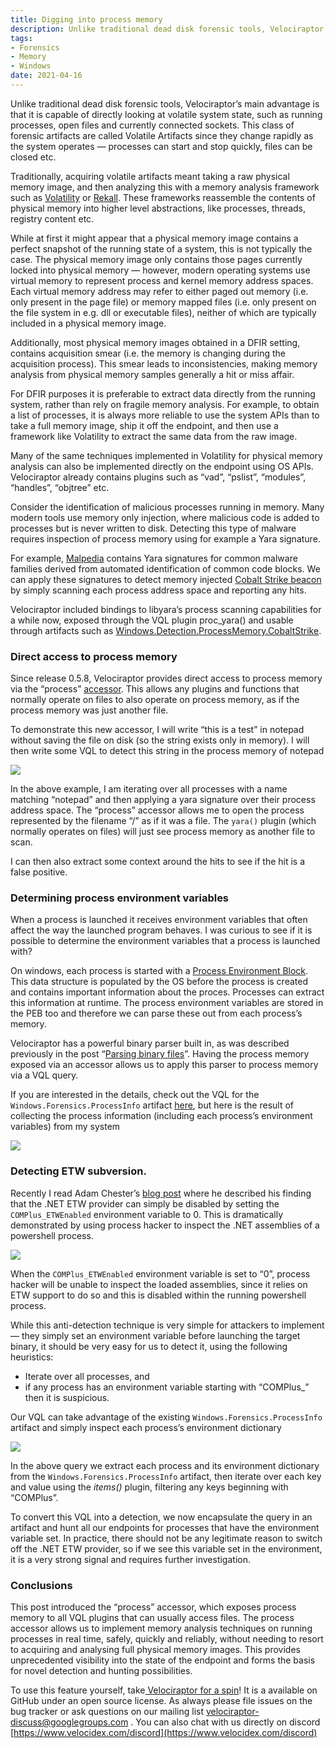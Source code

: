 ```yaml
---
title: Digging into process memory
description: Unlike traditional dead disk forensic tools, Velociraptor’s main advantage is that it is capable of directly looking at volatile system state, such as running processes, open files and currently connected sockets. This class of forensic artifacts are called Volatile Artifacts since they change rapidly as the system operates. Learn how Velociraptor collects volatile system state.
tags:
- Forensics
- Memory
- Windows
date: 2021-04-16
---
```


Unlike traditional dead disk forensic tools, Velociraptor’s main advantage is that it is capable of directly looking at volatile system state, such as running processes, open files and currently connected sockets. This class of forensic artifacts are called Volatile Artifacts since they change rapidly as the system operates — processes can start and stop quickly, files can be closed etc.

Traditionally, acquiring volatile artifacts meant taking a raw physical memory image, and then analyzing this with a memory analysis framework such as [Volatility](https://github.com/volatilityfoundation/volatility) or [Rekall](https://github.com/google/rekall). These frameworks reassemble the contents of physical memory into higher level abstractions, like processes, threads, registry content etc.

While at first it might appear that a physical memory image contains a perfect snapshot of the running state of a system, this is not typically the case. The physical memory image only contains those pages currently locked into physical memory — however, modern operating systems use virtual memory to represent process and kernel memory address spaces. Each virtual memory address may refer to either paged out memory (i.e. only present in the page file) or memory mapped files (i.e. only present on the file system in e.g. dll or executable files), neither of which are typically included in a physical memory image.

Additionally, most physical memory images obtained in a DFIR setting, contains acquisition smear (i.e. the memory is changing during the acquisition process). This smear leads to inconsistencies, making memory analysis from physical memory samples generally a hit or miss affair.

For DFIR purposes it is preferable to extract data directly from the running system, rather than rely on fragile memory analysis. For example, to obtain a list of processes, it is always more reliable to use the system APIs than to take a full memory image, ship it off the endpoint, and then use a framework like Volatility to extract the same data from the raw image.

Many of the same techniques implemented in Volatility for physical memory analysis can also be implemented directly on the endpoint using OS APIs. Velociraptor already contains plugins such as “vad”, “pslist”, “modules”, “handles”, “objtree” etc.

Consider the identification of malicious processes running in memory. Many modern tools use memory only injection, where malicious code is added to processes but is never written to disk. Detecting this type of malware requires inspection of process memory using for example a Yara signature.

For example, [Malpedia](https://malpedia.caad.fkie.fraunhofer.de/) contains Yara signatures for common malware families derived from automated identification of common code blocks. We can apply these signatures to detect memory injected [Cobalt Strike beacon](https://malpedia.caad.fkie.fraunhofer.de/details/win.cobalt_strike) by simply scanning each process address space and reporting any hits.

Velociraptor included bindings to libyara’s process scanning capabilities for a while now, exposed through the VQL plugin proc_yara() and usable through artifacts such as [Windows.Detection.ProcessMemory.CobaltStrike](https://github.com/Velocidex/velociraptor/blob/master/artifacts/definitions/Windows/Detection/ProcessMemory/CobaltStrike.yaml).

### Direct access to process memory

Since release 0.5.8, Velociraptor provides direct access to process memory via the “process” [accessor](https://www.velocidex.com/docs/user-interface/investigating_clients/virtual_filesystem/#filesystem-accessors). This allows any plugins and functions that normally operate on files to also operate on process memory, as if the process memory was just another file.

To demonstrate this new accessor, I will write “this is a test” in notepad without saving the file on disk (so the string exists only in memory). I will then write some VQL to detect this string in the process memory of notepad

![](../../img/1jhU1ZpOf3ArKtHQsES5UpA.png)

In the above example, I am iterating over all processes with a name matching “notepad” and then applying a yara signature over their process address space. The “process” accessor allows me to open the process represented by the filename “/<pid>” as if it was a file. The `yara()` plugin (which normally operates on files) will just see process memory as another file to scan.

I can then also extract some context around the hits to see if the hit is a false positive.

### Determining process environment variables

When a process is launched it receives environment variables that often affect the way the launched program behaves. I was curious to see if it is possible to determine the environment variables that a process is launched with?

On windows, each process is started with a [Process Environment Block](https://docs.microsoft.com/en-us/windows/win32/api/winternl/ns-winternl-peb). This data structure is populated by the OS before the process is created and contains important information about the proces. Processes can extract this information at runtime. The process environment variables are stored in the PEB too and therefore we can parse these out from each process’s memory.

Velociraptor has a powerful binary parser built in, as was described previously in the post “[Parsing binary files](https://velociraptor.velocidex.com/parsing-binary-files-d31114a41f14)”. Having the process memory exposed via an accessor allows us to apply this parser to process memory via a VQL query.

If you are interested in the details, check out the VQL for the `Windows.Forensics.ProcessInfo` artifact [here](https://github.com/Velocidex/velociraptor/blob/master/artifacts/definitions/Windows/Forensics/ProcessInfo.yaml), but here is the result of collecting the process information (including each process’s environment variables) from my system

![](../../img/1uuWWzOGWgSnIg_4Or8JLrQ.png)

### Detecting ETW subversion.

Recently I read Adam Chester’s [blog post](https://blog.xpnsec.com/hiding-your-dotnet-complus-etwenabled/) where he described his finding that the .NET ETW provider can simply be disabled by setting the `COMPlus_ETWEnabled` environment variable to 0. This is dramatically demonstrated by using process hacker to inspect the .NET assemblies of a powershell process.

![](../../img/1GCGVJTqyGR9Hc66F6cFiJg.png)

When the `COMPlus_ETWEnabled` environment variable is set to “0”, process hacker will be unable to inspect the loaded assemblies, since it relies on ETW support to do so and this is disabled within the running powershell process.

While this anti-detection technique is very simple for attackers to implement — they simply set an environment variable before launching the target binary, it should be very easy for us to detect it, using the following heuristics:

* Iterate over all processes, and
* if any process has an environment variable starting with “COMPlus_” then it is suspicious.

Our VQL can take advantage of the existing `Windows.Forensics.ProcessInfo` artifact and simply inspect each process’s environment dictionary

![](../../img/1QgWxuYVpwR0yVpqq8LnPkA.png)

In the above query we extract each process and its environment dictionary from the `Windows.Forensics.ProcessInfo` artifact, then iterate over each key and value using the *items()* plugin, filtering any keys beginning with “COMPlus”.

To convert this VQL into a detection, we now encapsulate the query in an artifact and hunt all our endpoints for processes that have the environment variable set. In practice, there should not be any legitimate reason to switch off the .NET ETW provider, so if we see this variable set in the environment, it is a very strong signal and requires further investigation.

### Conclusions

This post introduced the “process” accessor, which exposes process memory to all VQL plugins that can usually access files. The process accessor allows us to implement memory analysis techniques on running processes in real time, safely, quickly and reliably, without needing to resort to acquiring and analysing full physical memory images. This provides unprecedented visibility into the state of the endpoint and forms the basis for novel detection and hunting possibilities.

To use this feature yourself, take[ Velociraptor for a spin](https://github.com/Velocidex/velociraptor)! It is a available on GitHub under an open source license. As always please file issues on the bug tracker or ask questions on our mailing list [velociraptor-discuss@googlegroups.com](mailto:velociraptor-discuss@googlegroups.com) . You can also chat with us directly on discord [https://www.velocidex.com/discord](https://www.velocidex.com/discord)
